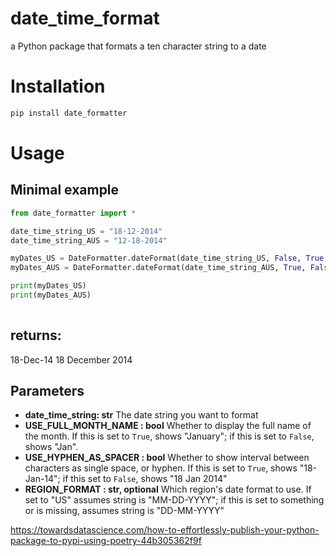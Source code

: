 # date_time_format
a Python package that formats a ten character string to a date

# Installation
```bash
pip install date_formatter
```
# Usage
## Minimal example
```python
from date_formatter import *

date_time_string_US = "18-12-2014"
date_time_string_AUS = "12-18-2014"

myDates_US = DateFormatter.dateFormat(date_time_string_US, False, True, "US")
myDates_AUS = DateFormatter.dateFormat(date_time_string_AUS, True, False)

print(myDates_US)
print(myDates_AUS)
    
```
## returns:
18-Dec-14
18 December 2014

## Parameters
* **date_time_string: str**
The date string you want to format
* **USE_FULL_MONTH_NAME : bool**
    Whether to display the full name of the month. If this is set to `True`, shows "January"; if this is set to `False`, shows "Jan".
* **USE_HYPHEN_AS_SPACER : bool**
    Whether to show interval between characters as single space, or hyphen. If this is set to `True`, shows "18-Jan-14"; if this set to `False`, shows "18 Jan 2014"
* **REGION_FORMAT : str, optional**
    Which region's date format to use. If set to "US" assumes string is "MM-DD-YYYY"; if this is set to something or is missing, assumes string is "DD-MM-YYYY"

https://towardsdatascience.com/how-to-effortlessly-publish-your-python-package-to-pypi-using-poetry-44b305362f9f
